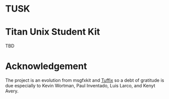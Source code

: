 # TUSK
# Titan Unix Student Kit

TBD

# Acknowledgement

The project is an evolution from msgfxkit and [Tuffix](https://github.com/kevinwortman/tuffix) so a debt of gratitude is due especially to Kevin Wortman, Paul Inventado, Luis Larco, and Kenyt Avery.
